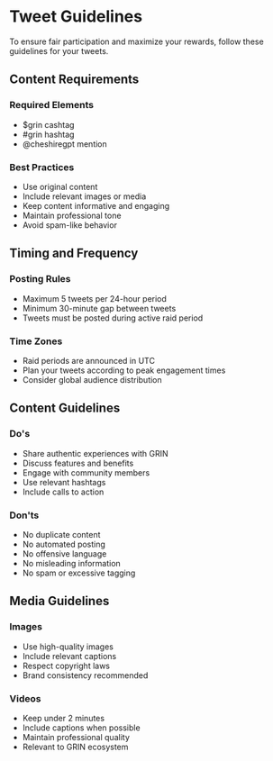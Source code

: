 # Tweet Guidelines

To ensure fair participation and maximize your rewards, follow these guidelines for your tweets.

## Content Requirements

### Required Elements
- $grin cashtag
- #grin hashtag
- @cheshiregpt mention

### Best Practices
- Use original content
- Include relevant images or media
- Keep content informative and engaging
- Maintain professional tone
- Avoid spam-like behavior

## Timing and Frequency

### Posting Rules
- Maximum 5 tweets per 24-hour period
- Minimum 30-minute gap between tweets
- Tweets must be posted during active raid period

### Time Zones
- Raid periods are announced in UTC
- Plan your tweets according to peak engagement times
- Consider global audience distribution

## Content Guidelines

### Do's
- Share authentic experiences with GRIN
- Discuss features and benefits
- Engage with community members
- Use relevant hashtags
- Include calls to action

### Don'ts
- No duplicate content
- No automated posting
- No offensive language
- No misleading information
- No spam or excessive tagging

## Media Guidelines

### Images
- Use high-quality images
- Include relevant captions
- Respect copyright laws
- Brand consistency recommended

### Videos
- Keep under 2 minutes
- Include captions when possible
- Maintain professional quality
- Relevant to GRIN ecosystem